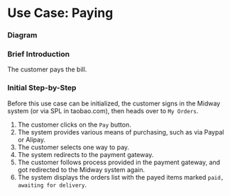 # Use Case: Paying

### Diagram


### Brief Introduction
The customer pays the bill.


### Initial Step-by-Step  
Before this use case can be initialized, the customer signs in the Midway system (or via SPL in taobao.com), then heads over to `My Orders`.

 
1. The customer clicks on the `Pay` button.
2. The system provides various means of purchasing, such as via Paypal or Alipay.
3. The customer selects one way to pay.
4. The system redirects to the payment gateway.
5. The customer follows process provided in the payment gateway, and got redirected to the Midway system again.
6. The system displays the orders list with the payed items marked `paid, awaiting for delivery`.